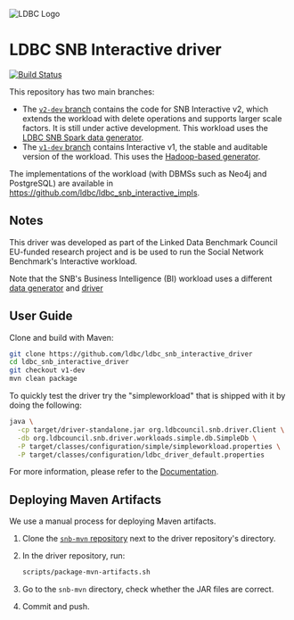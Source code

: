 ![LDBC Logo](ldbc-logo.png)
# LDBC SNB Interactive driver

[![Build Status](https://circleci.com/gh/ldbc/ldbc_snb_interactive_driver.svg?style=svg)](https://circleci.com/gh/ldbc/ldbc_snb_interactive_driver)

This repository has two main branches:
* The [`v2-dev` branch](https://github.com/ldbc/ldbc_snb_interactive_driver/tree/v2-dev) contains the code for SNB Interactive v2, which extends the workload with delete operations and supports larger scale factors. It is still under active development. This workload uses the [LDBC SNB Spark data generator](https://github.com/ldbc/ldbc_snb_datagen_spark).
* The [`v1-dev` branch](https://github.com/ldbc/ldbc_snb_interactive_driver/tree/v1-dev) contains Interactive v1, the stable and auditable version of the workload. This uses the [Hadoop-based generator](https://github.com/ldbc/ldbc_snb_datagen_hadoop).

The implementations of the workload (with DBMSs such as Neo4j and PostgreSQL) are available in <https://github.com/ldbc/ldbc_snb_interactive_impls>.

## Notes

This driver was developed as part of the Linked Data Benchmark Council EU-funded research project and is be used to run the Social Network Benchmark's Interactive workload.

Note that the SNB's Business Intelligence (BI) workload uses a different [data generator](https://github.com/ldbc/ldbc_snb_datagen_spark) and [driver](https://github.com/ldbc/ldbc_snb_bi)

## User Guide

Clone and build with Maven:

```bash
git clone https://github.com/ldbc/ldbc_snb_interactive_driver
cd ldbc_snb_interactive_driver
git checkout v1-dev
mvn clean package
```

To quickly test the driver try the "simpleworkload" that is shipped with it by doing the following:

```bash
java \
  -cp target/driver-standalone.jar org.ldbcouncil.snb.driver.Client \
  -db org.ldbcouncil.snb.driver.workloads.simple.db.SimpleDb \
  -P target/classes/configuration/simple/simpleworkload.properties \
  -P target/classes/configuration/ldbc_driver_default.properties
```

For more information, please refer to the [Documentation](https://github.com/ldbc/ldbc_snb_interactive_driver/tree/v1-dev/docs).

## Deploying Maven Artifacts

We use a manual process for deploying Maven artifacts.

1. Clone the [`snb-mvn` repository](https://github.com/ldbc/snb-mvn) next to the driver repository's directory.

2. In the driver repository, run:

    ```bash
    scripts/package-mvn-artifacts.sh
    ```

3. Go to the `snb-mvn` directory, check whether the JAR files are correct.

4. Commit and push.
